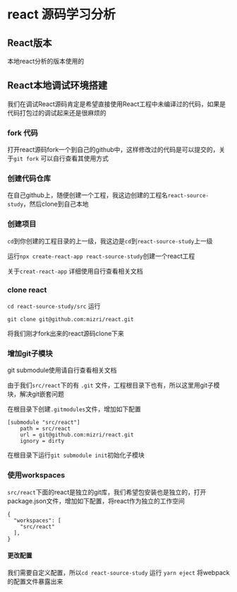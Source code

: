 # react 源码学习分析

## React版本

本地react分析的版本使用的

## React本地调试环境搭建

我们在调试React源码肯定是希望直接使用React工程中未编译过的代码，如果是代码打包过的调试起来还是很麻烦的

### fork 代码

打开react源码fork一个到自己的github中，这样修改过的代码是可以提交的，关于`git fork` 可以自行查看其使用方式

### 创建代码仓库
在自己github上，随便创建一个工程，我这边创建的工程名`react-source-study`，然后clone到自己本地

### 创建项目

`cd`到你创建的工程目录的上一级，我这边是`cd`到`react-source-study`上一级

运行`npx create-react-app react-source-study`创建一个react工程

关于`creat-react-app` 详细使用自行查看相关文档

### clone react
`cd react-source-study/src` 运行
```
git clone git@github.com:mizri/react.git
```
将我们刚才fork出来的react源码clone下来


### 增加git子模块
git submodule使用请自行查看相关文档


由于我们`src/react`下的有 `.git` 文件，工程根目录下也有，所以这里用git子模块，解决git嵌套问题

在根目录下创建`.gitmodules`文件，增加如下配置
```
[submodule "src/react"]
	path = src/react
	url = git@github.com:mizri/react.git
	ignory = dirty
```

在根目录下运行`git submodule init`初始化子模块

### 使用workspaces
`src/react`下面的react是独立的git库，我们希望包安装也是独立的，打开package.json文件，增加如下配置，将react作为独立的工作空间
```
{
  "workspaces": [
    "src/react"
  ],
}
```

#### 更改配置
我们需要自定义配置，所以`cd react-source-study` 运行 `yarn eject` 将webpack的配置文件暴露出来




